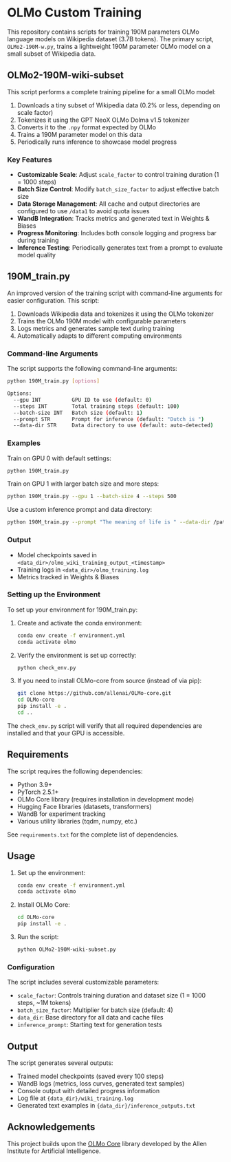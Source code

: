 # OLMo Custom Training

This repository contains scripts for training 190M parameters OLMo language models on Wikipedia dataset (3.7B tokens). The primary script, `OLMo2-190M-w.py`, trains a lightweight 190M parameter OLMo model on a small subset of Wikipedia data.

## OLMo2-190M-wiki-subset

This script performs a complete training pipeline for a small OLMo model:

1. Downloads a tiny subset of Wikipedia data (0.2% or less, depending on scale factor)
2. Tokenizes it using the GPT NeoX OLMo Dolma v1.5 tokenizer
3. Converts it to the `.npy` format expected by OLMo
4. Trains a 190M parameter model on this data
5. Periodically runs inference to showcase model progress

### Key Features

- **Customizable Scale**: Adjust `scale_factor` to control training duration (1 = 1000 steps)
- **Batch Size Control**: Modify `batch_size_factor` to adjust effective batch size
- **Data Storage Management**: All cache and output directories are configured to use `/data1` to avoid quota issues
- **WandB Integration**: Tracks metrics and generated text in Weights & Biases
- **Progress Monitoring**: Includes both console logging and progress bar during training
- **Inference Testing**: Periodically generates text from a prompt to evaluate model quality

## 190M_train.py

An improved version of the training script with command-line arguments for easier configuration. This script:

1. Downloads Wikipedia data and tokenizes it using the OLMo tokenizer
2. Trains the OLMo 190M model with configurable parameters
3. Logs metrics and generates sample text during training
4. Automatically adapts to different computing environments

### Command-line Arguments

The script supports the following command-line arguments:

```bash
python 190M_train.py [options]

Options:
  --gpu INT          GPU ID to use (default: 0)
  --steps INT        Total training steps (default: 100)
  --batch-size INT   Batch size (default: 1)
  --prompt STR       Prompt for inference (default: "Dutch is ")
  --data-dir STR     Data directory to use (default: auto-detected)
```

### Examples

Train on GPU 0 with default settings:
```bash
python 190M_train.py
```

Train on GPU 1 with larger batch size and more steps:
```bash
python 190M_train.py --gpu 1 --batch-size 4 --steps 500
```

Use a custom inference prompt and data directory:
```bash
python 190M_train.py --prompt "The meaning of life is " --data-dir /path/to/data
```

### Output

- Model checkpoints saved in `<data_dir>/olmo_wiki_training_output_<timestamp>`
- Training logs in `<data_dir>/olmo_training.log`
- Metrics tracked in Weights & Biases

### Setting up the Environment

To set up your environment for 190M_train.py:

1. Create and activate the conda environment:
   ```bash
   conda env create -f environment.yml
   conda activate olmo
   ```

2. Verify the environment is set up correctly:
   ```bash
   python check_env.py
   ```

3. If you need to install OLMo-core from source (instead of via pip):
   ```bash
   git clone https://github.com/allenai/OLMo-core.git
   cd OLMo-core
   pip install -e .
   cd ..
   ```

The `check_env.py` script will verify that all required dependencies are installed and that your GPU is accessible.

## Requirements

The script requires the following dependencies:

- Python 3.9+
- PyTorch 2.5.1+
- OLMo Core library (requires installation in development mode)
- Hugging Face libraries (datasets, transformers)
- WandB for experiment tracking
- Various utility libraries (tqdm, numpy, etc.)

See `requirements.txt` for the complete list of dependencies.

## Usage

1. Set up the environment:
   ```bash
   conda env create -f environment.yml
   conda activate olmo
   ```

2. Install OLMo Core:
   ```bash
   cd OLMo-core
   pip install -e .
   ```

3. Run the script:
   ```bash
   python OLMo2-190M-wiki-subset.py
   ```

### Configuration

The script includes several customizable parameters:

- `scale_factor`: Controls training duration and dataset size (1 = 1000 steps, ~1M tokens)
- `batch_size_factor`: Multiplier for batch size (default: 4)
- `data_dir`: Base directory for all data and cache files
- `inference_prompt`: Starting text for generation tests

## Output

The script generates several outputs:

- Trained model checkpoints (saved every 100 steps)
- WandB logs (metrics, loss curves, generated text samples)
- Console output with detailed progress information
- Log file at `{data_dir}/wiki_training.log`
- Generated text examples in `{data_dir}/inference_outputs.txt`

## Acknowledgements

This project builds upon the [OLMo Core](https://github.com/allenai/OLMo-core) library developed by the Allen Institute for Artificial Intelligence. 
